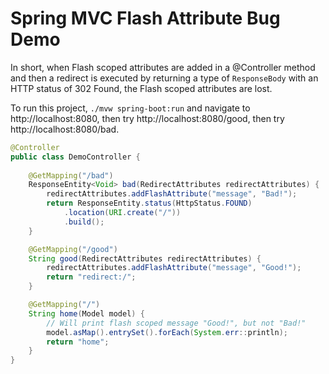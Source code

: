 # Spring MVC Flash Attribute Bug Demo

In short, when Flash scoped attributes are added in a @Controller method and then a redirect is executed by returning a type of `ResponseBody` with an HTTP status of 302 Found, the Flash scoped attributes are lost.

To run this project, `./mvw spring-boot:run` and navigate to http://localhost:8080, then try http://localhost:8080/good, then try http://localhost:8080/bad.

```Java
@Controller
public class DemoController {
    
    @GetMapping("/bad")
    ResponseEntity<Void> bad(RedirectAttributes redirectAttributes) {
        redirectAttributes.addFlashAttribute("message", "Bad!");
        return ResponseEntity.status(HttpStatus.FOUND)
            .location(URI.create("/"))
            .build();
    }

    @GetMapping("/good")
    String good(RedirectAttributes redirectAttributes) {
        redirectAttributes.addFlashAttribute("message", "Good!");
        return "redirect:/";
    }

    @GetMapping("/")
    String home(Model model) {
        // Will print flash scoped message "Good!", but not "Bad!"
        model.asMap().entrySet().forEach(System.err::println);
        return "home";
    }
}
```